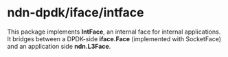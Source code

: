 # ndn-dpdk/iface/intface

This package implements **IntFace**, an internal face for internal applications.
It bridges between a DPDK-side **iface.Face** (implemented with SocketFace) and an application side **ndn.L3Face**.
